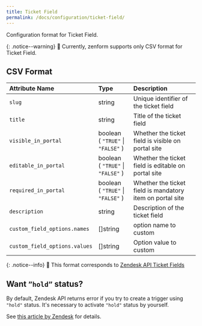```yaml
---
title: Ticket Field
permalink: /docs/configuration/ticket-field/
---
```


Configuration format for Ticket Field.

{: .notice--warning}
:rotating_light: Currently, zenform supports only CSV format for Ticket Field.

## CSV Format

| Attribute Name                | Type                                  | Description                                               |
|:------------------------------|:--------------------------------------|:----------------------------------------------------------|
| `slug`                        | string                                | Unique identifier of the ticket field                     |
| `title`                       | string                                | Title of the ticket field                                 |
| `visible_in_portal`           | boolean<br/>( `"TRUE"` \| `"FALSE"` ) | Whether the ticket field is visible on portal site        |
| `editable_in_portal`          | boolean<br/>( `"TRUE"` \| `"FALSE"` ) | Whether the ticket field is editable on portal site       |
| `required_in_portal`          | boolean<br/>( `"TRUE"` \| `"FALSE"` ) | Whether the ticket field is mandatory item on portal site |
| `description`                 | string                                | Description of the ticket field                           |
| `custom_field_options.names`  | []string                              | option name to custom                                     |
| `custom_field_options.values` | []string                              | Option value to custom                                    |

{: .notice--info}
:pencil: This format corresponds to [Zendesk API Ticket Fields](https://developer.zendesk.com/rest_api/docs/core/ticket_fields)

## Want `”hold”` status?

By default, Zendesk API returns error if you try to create a trigger using `"hold"` status. It's necessary to activate `"hold"` status by yourself.

See [this article by Zendesk](https://support.zendesk.com/hc/ja/articles/203661576-Zendesk-Support) for details.
